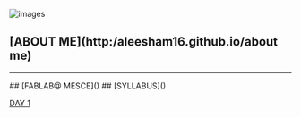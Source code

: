 ![images](https://user-images.githubusercontent.com/32714429/31784823-eaafc810-b4b7-11e7-8efe-92d4b79a5547.png)







## [ABOUT ME](http:/aleesham16.github.io/about me)
<hr>
## [FABLAB@ MESCE]()
## [SYLLABUS]()






[DAY 1](http:/aleesham16.github.io/day1)



